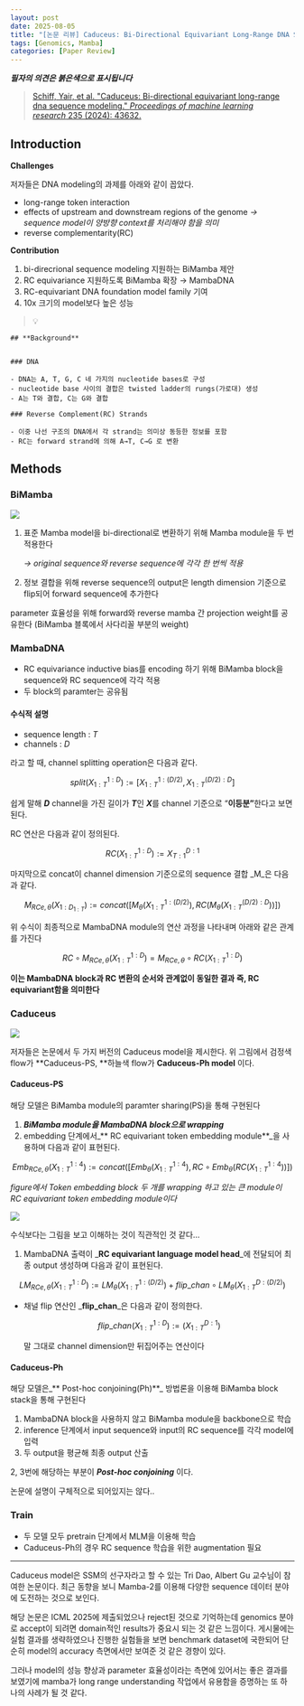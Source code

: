```yaml
---
layout: post
date: 2025-08-05
title: "[논문 리뷰] Caduceus: Bi-Directional Equivariant Long-Range DNA Sequence Modeling"
tags: [Genomics, Mamba]
categories: [Paper Review]
---
```


<span class="notion-red">_**필자의 의견은 붉은색으로 표시됩니다**_</span>


> [Schiff, Yair, et al. "Caduceus: Bi-directional equivariant long-range dna sequence modeling." ](https://pmc.ncbi.nlm.nih.gov/articles/PMC12189541/)[_Proceedings of machine learning research_](https://pmc.ncbi.nlm.nih.gov/articles/PMC12189541/)[ 235 (2024): 43632.](https://pmc.ncbi.nlm.nih.gov/articles/PMC12189541/)



## Introduction


**Challenges**


저자들은 DNA modeling의 과제를 아래와 같이 꼽았다.

- long-range token interaction
- effects of upstream and downstream regions of the genome 
_→ sequence model이 양방향 context를 처리해야 함을 의미_
- reverse complementarity(RC)

**Contribution**

1. bi-direcrional sequence modeling 지원하는 BiMamba 제안
1. RC equivariance 지원하도록 BiMamba 확장 → MambaDNA
1. RC-equivariant DNA foundation model family 기여
1. 10x 크기의 model보다 높은 성능

> 💡 


	## **Background**


	### DNA

	- DNA는 A, T, G, C 네 가지의 nucleotide bases로 구성
	- nucleotide base 사이의 결합은 twisted ladder의 rungs(가로대) 생성
	- A는 T와 결합, C는 G와 결합

	### Reverse Complement(RC) Strands

	- 이중 나선 구조의 DNA에서 각 strand는 의미상 동등한 정보를 포함
	- RC는 forward strand에 의해 A→T, C→G 로 변환


## Methods



### BiMamba


![](https://prod-files-secure.s3.us-west-2.amazonaws.com/542b861c-36a8-4051-84e5-8804b6728dba/2c247d59-7815-4980-99f0-8f0d21f445a7/image.png?X-Amz-Algorithm=AWS4-HMAC-SHA256&X-Amz-Content-Sha256=UNSIGNED-PAYLOAD&X-Amz-Credential=ASIAZI2LB466U7VXHG24%2F20250815%2Fus-west-2%2Fs3%2Faws4_request&X-Amz-Date=20250815T004243Z&X-Amz-Expires=3600&X-Amz-Security-Token=IQoJb3JpZ2luX2VjEAgaCXVzLXdlc3QtMiJGMEQCIH%2BNR2sPDob9yiyhIwXDNqNvSDbnZ7iGMfU1%2BYI5MxXaAiBkWh6%2FdT2R8ufv0t97VIn2Qx1YHF9jgg3qWF3aT8Bmzyr%2FAwhREAAaDDYzNzQyMzE4MzgwNSIMaDwRsfP8borilAvyKtwD6Vls8yWK8dZ3fwP2xutckiHZtq0L43Hhm8RAoin2RUX3lUgftyEry1hpqVpRIRpjG%2BSchuzcVpFSHvB3ghgY%2FVAsIfxrx6JaMffh%2FAHyh5QtISEqn5KdZYJiPxeasEaX18lIyYn5izqyVYQuGNIso0J0qro5OkkA6DTDl6r%2BOnajhIafSo3A3fkJW1BSb3SC8oBqLsH53kNVzAXY8xe8ZsEiOLhV%2BS%2FL%2BgZhAMh1dqLlDyxxQPFZyYp4GECiz1VQUIkI7Il307Pn6dW8IIYXycOoAvoOR3dRqAw1%2BTJxSt%2FoRwDNjuNpmkoeSrBL7LQrhmnKnRM9lMwnrcGlAOxZT0pgnnDagycLld170DvU9Sx2%2BmNbvlDy0AR%2BLA1An2eeb3bcXxUUTkfBbkBBysKzV2YL2KAyxGPttIrizDqPc6o9PqBJKZ4CuZCmyLBemx9RJDCwXgXGW8Rao96akwiLVZ0B%2F8CRS12SGYJZrVNMFxnQ2A6WwRnOQYFnwU6OcOi1%2BwrMCDnq%2BI0gbCbo7hQHOjpiZL9tjoNtXXon0RMzSOwLn87kNzdZM8msjiZBsLn35bMdi%2BYzvpuAgaey0HxBos7PE%2F8zyg00F1rAxd43SR20iGOHnTxCaXPHNlcwl%2BL5xAY6pgHAkHt9Xk%2BODKI9jCrVLQjixvKVSwLZKYu18tGVgX%2FWVqUf01NkHOzxYCSL74%2BEpICd%2B2bCr0f6lCxkttXZHelAS4gW9D13qpX%2FwWMrAWy6NyYyAGsXGqlZOx%2F0S7zXVxl7KudqTUPCioMyKen%2FMFqSKf8awHxaBppmBKDckn268liEn9GF5AjalEHCj1%2FtsoEiSQSviAoTfJC8aGuOYnQYndo5fsJi&X-Amz-Signature=95d6da6cd2e758fef8d010449a90dade054b424e5f20277edcc624d28667bcdb&X-Amz-SignedHeaders=host&x-amz-checksum-mode=ENABLED&x-id=GetObject)

1. 표준 Mamba model을 bi-directional로 변환하기 위해 Mamba module을 두 번 적용한다

	_→ original sequence와 reverse sequence에 각각 한 번씩 적용_

1. 정보 결합을 위해 reverse sequence의 output은 length dimension 기준으로 flip되어 forward sequence에 추가한다

parameter 효율성을 위해 forward와 reverse mamba 간 projection weight를 공유한다 (BiMamba 블록에서 사다리꼴 부분의 weight)



### MambaDNA

- RC equivariance inductive bias를 encoding 하기 위해 BiMamba block을 sequence와 RC sequence에 각각 적용
- 두 block의 paramter는 공유됨


#### 수식적 설명

- sequence length : _T_
- channels : _D_

라고 할 때,  channel splitting operation은 다음과 같다.


$$
split(X^{1:D}_{1:T}):=[X^{1:(D/2)}_{1:T},X^{(D/2):D}_{1:T}]
$$


<span class="notion-red">쉽게 말해 </span><span class="notion-red">_**D**_</span><span class="notion-red"> channel을 가진 길이가 </span><span class="notion-red">_**T**_</span><span class="notion-red">인 </span><span class="notion-red">_**X**_</span><span class="notion-red">를 channel 기준으로 “</span><span class="notion-red">**이등분”**</span><span class="notion-red">한다고 보면 된다.</span>


RC 연산은 다음과 같이 정의된다.


$$
RC(X^{1:D}_{1:T}):=X^{D:1}_{T:1}
$$


마지막으로 concat이 channel dimension 기준으로의 sequence 결합 _M_은 다음과 같다.


$$
M_{RCe,\theta}(X_{1:D_{1:T}}):=concat([M_{\theta}(X^{1:(D/2)}_{1:T}),RC(M_{\theta}(X^{(D/2):D}_{1:T}))])
$$


위 수식이 최종적으로 MambaDNA module의 연산 과정을 나타내며 아래와 같은 관계를 가진다


$$
RC\circ M_{RCe,\theta}(X^{1:D}_{1:T}) = M_{RCe,\theta} \circ RC(X^{1:D}_{1:T})
$$


**이는 MambaDNA block과 RC 변환의 순서와 관계없이 동일한 결과 즉, RC equivariant함을 의미한다**



### Caduceus


![](https://prod-files-secure.s3.us-west-2.amazonaws.com/542b861c-36a8-4051-84e5-8804b6728dba/f94a60d7-8145-473b-aef9-7c68d3ec604a/image.png?X-Amz-Algorithm=AWS4-HMAC-SHA256&X-Amz-Content-Sha256=UNSIGNED-PAYLOAD&X-Amz-Credential=ASIAZI2LB466U7VXHG24%2F20250815%2Fus-west-2%2Fs3%2Faws4_request&X-Amz-Date=20250815T004244Z&X-Amz-Expires=3600&X-Amz-Security-Token=IQoJb3JpZ2luX2VjEAgaCXVzLXdlc3QtMiJGMEQCIH%2BNR2sPDob9yiyhIwXDNqNvSDbnZ7iGMfU1%2BYI5MxXaAiBkWh6%2FdT2R8ufv0t97VIn2Qx1YHF9jgg3qWF3aT8Bmzyr%2FAwhREAAaDDYzNzQyMzE4MzgwNSIMaDwRsfP8borilAvyKtwD6Vls8yWK8dZ3fwP2xutckiHZtq0L43Hhm8RAoin2RUX3lUgftyEry1hpqVpRIRpjG%2BSchuzcVpFSHvB3ghgY%2FVAsIfxrx6JaMffh%2FAHyh5QtISEqn5KdZYJiPxeasEaX18lIyYn5izqyVYQuGNIso0J0qro5OkkA6DTDl6r%2BOnajhIafSo3A3fkJW1BSb3SC8oBqLsH53kNVzAXY8xe8ZsEiOLhV%2BS%2FL%2BgZhAMh1dqLlDyxxQPFZyYp4GECiz1VQUIkI7Il307Pn6dW8IIYXycOoAvoOR3dRqAw1%2BTJxSt%2FoRwDNjuNpmkoeSrBL7LQrhmnKnRM9lMwnrcGlAOxZT0pgnnDagycLld170DvU9Sx2%2BmNbvlDy0AR%2BLA1An2eeb3bcXxUUTkfBbkBBysKzV2YL2KAyxGPttIrizDqPc6o9PqBJKZ4CuZCmyLBemx9RJDCwXgXGW8Rao96akwiLVZ0B%2F8CRS12SGYJZrVNMFxnQ2A6WwRnOQYFnwU6OcOi1%2BwrMCDnq%2BI0gbCbo7hQHOjpiZL9tjoNtXXon0RMzSOwLn87kNzdZM8msjiZBsLn35bMdi%2BYzvpuAgaey0HxBos7PE%2F8zyg00F1rAxd43SR20iGOHnTxCaXPHNlcwl%2BL5xAY6pgHAkHt9Xk%2BODKI9jCrVLQjixvKVSwLZKYu18tGVgX%2FWVqUf01NkHOzxYCSL74%2BEpICd%2B2bCr0f6lCxkttXZHelAS4gW9D13qpX%2FwWMrAWy6NyYyAGsXGqlZOx%2F0S7zXVxl7KudqTUPCioMyKen%2FMFqSKf8awHxaBppmBKDckn268liEn9GF5AjalEHCj1%2FtsoEiSQSviAoTfJC8aGuOYnQYndo5fsJi&X-Amz-Signature=4bf672df81a879d5ac6861e98184a439c3ef1e7fd9695e7f99c10f801dddc179&X-Amz-SignedHeaders=host&x-amz-checksum-mode=ENABLED&x-id=GetObject)


저자들은 논문에서 두 가지 버전의 Caduceus model을 제시한다. 위 그림에서 검정색 flow가 **Caduceus-PS, **하늘색 flow가 **Caduceus-Ph model** 이다.



#### Caduceus-PS


해당 모델은 BiMamba module의 paramter sharing(PS)을 통해 구현된다

1. _**BiMamba module을 MambaDNA block으로 wrapping**_
1. embedding 단계에서_** RC equivariant token embedding module**_을 사용하며 다음과 같이 표현된다.

$$
Emb_{RCe,\theta}(X^{1:4}_{1:T}):=concat([Emb_{\theta}(X^{1:4}_{1:T}),RC \circ Emb_{\theta}(RC(X^{1:4}_{1:T}))])
$$


_figure에서 Token embedding block 두 개를 wrapping 하고 있는 큰 module이 RC equivariant token embedding module이다_


![](https://prod-files-secure.s3.us-west-2.amazonaws.com/542b861c-36a8-4051-84e5-8804b6728dba/b175e4da-71eb-4e91-8c23-a06dabe673c9/image.png?X-Amz-Algorithm=AWS4-HMAC-SHA256&X-Amz-Content-Sha256=UNSIGNED-PAYLOAD&X-Amz-Credential=ASIAZI2LB466U7VXHG24%2F20250815%2Fus-west-2%2Fs3%2Faws4_request&X-Amz-Date=20250815T004244Z&X-Amz-Expires=3600&X-Amz-Security-Token=IQoJb3JpZ2luX2VjEAgaCXVzLXdlc3QtMiJGMEQCIH%2BNR2sPDob9yiyhIwXDNqNvSDbnZ7iGMfU1%2BYI5MxXaAiBkWh6%2FdT2R8ufv0t97VIn2Qx1YHF9jgg3qWF3aT8Bmzyr%2FAwhREAAaDDYzNzQyMzE4MzgwNSIMaDwRsfP8borilAvyKtwD6Vls8yWK8dZ3fwP2xutckiHZtq0L43Hhm8RAoin2RUX3lUgftyEry1hpqVpRIRpjG%2BSchuzcVpFSHvB3ghgY%2FVAsIfxrx6JaMffh%2FAHyh5QtISEqn5KdZYJiPxeasEaX18lIyYn5izqyVYQuGNIso0J0qro5OkkA6DTDl6r%2BOnajhIafSo3A3fkJW1BSb3SC8oBqLsH53kNVzAXY8xe8ZsEiOLhV%2BS%2FL%2BgZhAMh1dqLlDyxxQPFZyYp4GECiz1VQUIkI7Il307Pn6dW8IIYXycOoAvoOR3dRqAw1%2BTJxSt%2FoRwDNjuNpmkoeSrBL7LQrhmnKnRM9lMwnrcGlAOxZT0pgnnDagycLld170DvU9Sx2%2BmNbvlDy0AR%2BLA1An2eeb3bcXxUUTkfBbkBBysKzV2YL2KAyxGPttIrizDqPc6o9PqBJKZ4CuZCmyLBemx9RJDCwXgXGW8Rao96akwiLVZ0B%2F8CRS12SGYJZrVNMFxnQ2A6WwRnOQYFnwU6OcOi1%2BwrMCDnq%2BI0gbCbo7hQHOjpiZL9tjoNtXXon0RMzSOwLn87kNzdZM8msjiZBsLn35bMdi%2BYzvpuAgaey0HxBos7PE%2F8zyg00F1rAxd43SR20iGOHnTxCaXPHNlcwl%2BL5xAY6pgHAkHt9Xk%2BODKI9jCrVLQjixvKVSwLZKYu18tGVgX%2FWVqUf01NkHOzxYCSL74%2BEpICd%2B2bCr0f6lCxkttXZHelAS4gW9D13qpX%2FwWMrAWy6NyYyAGsXGqlZOx%2F0S7zXVxl7KudqTUPCioMyKen%2FMFqSKf8awHxaBppmBKDckn268liEn9GF5AjalEHCj1%2FtsoEiSQSviAoTfJC8aGuOYnQYndo5fsJi&X-Amz-Signature=8ca18aae03e32ca59f46ad162154f924f6d2d0f4b72dc8c0a313307d5b2a0b05&X-Amz-SignedHeaders=host&x-amz-checksum-mode=ENABLED&x-id=GetObject)


<span class="notion-red">수식보다는 그림을 보고 이해하는 것이 직관적인 것 같다…</span>

1. MambaDNA 출력이 _**RC equivariant language model head**_에 전달되어 최종 output 생성하며 다음과 같이 표현된다.

$$
LM_{RCe,\theta}(X^{1:D}_{1:T}):= LM_{\theta}(X^{1:(D/2)}_{1:T})+flip\_chan\circ LM_{\theta}(X^{D:(D/2)}_{1:T})
$$

- 채널 flip 연산인 _**flip\_chan**_은 다음과 같이 정의한다.

	$$
	flip\_chan(X^{1:D}_{1:T}):=(X^{D:1}_{1:T})
	$$


	말 그대로 channel dimension만 뒤집어주는 연산이다



#### Caduceus-Ph


해당 모델은_** Post-hoc conjoining(Ph)**_ 방법론을 이용해 BiMamba block stack을 통해 구현된다

1. MambaDNA block을 사용하지 않고 BiMamba module을 backbone으로 학습
1. inference 단계에서 input sequence와 input의 RC sequence를 각각 model에 입력
1. 두 output을 평균해 최종 output 산출

2, 3번에 해당하는 부분이 _**Post-hoc conjoining**_ 이다.


<span class="notion-red">논문에 설명이 구체적으로 되어있지는 않다..</span>



### Train

- 두 모델 모두 pretrain 단계에서 MLM을 이용해 학습
- Caduceus-Ph의 경우 RC sequence 학습을 위한 augmentation 필요

---


<span class="notion-red">Caduceus model은 SSM의 선구자라고 할 수 있는 Tri Dao, Albert Gu 교수님이 참여한 논문이다. 최근 동향을 보니 Mamba-2를 이용해 다양한 sequence 데이터 분야에 도전하는 것으로 보인다.</span>


<span class="notion-red">해당 논문은 ICML 2025에 제출되었으나 reject된 것으로 기억하는데 genomics 분야로 accept이 되려면 domain적인 results가 중요시 되는 것 같은 느낌이다. 게시물에는 실험 결과를 생략하였으나 진행한 실험들을 보면 benchmark dataset에 국한되어 단순히 model의 accuracy 측면에서만 보여준 것 같은 경향이 있다.</span>


<span class="notion-red">그러나 model의 성능 향상과 parameter 효율성이라는 측면에 있어서는 좋은 결과를 보였기에 mamba가 long range understanding 작업에서 유용함을 증명하는 또 하나의 사례가 될 것 같다.</span>

